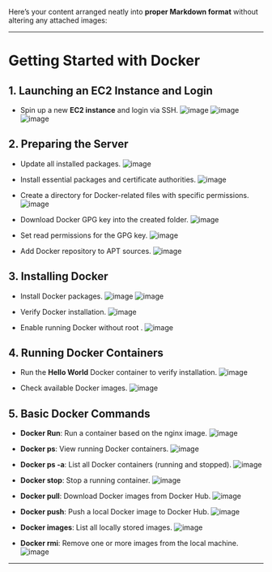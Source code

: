Here’s your content arranged neatly into **proper Markdown format** without altering any attached images:

---

# Getting Started with Docker

## 1. Launching an EC2 Instance and Login

- Spin up a new **EC2 instance** and login via SSH.
  ![image](https://github.com/user-attachments/assets/5b13f061-94b9-4730-82d4-da6ed3045892)
  ![image](https://github.com/user-attachments/assets/c940aedc-fd57-433c-8425-77e14609dfa6)
  ![image](https://github.com/user-attachments/assets/50ca841b-c51a-4094-bdb8-3ce9e8cb231e)

## 2. Preparing the Server

- Update all installed packages.
  ![image](https://github.com/user-attachments/assets/bc5765c7-e633-4260-aea5-4cfa91b85699)

- Install essential packages and certificate authorities.
  ![image](https://github.com/user-attachments/assets/6e24796c-02f6-4f56-bf68-25115af07c8b)

- Create a directory for Docker-related files with specific permissions.
  ![image](https://github.com/user-attachments/assets/bab87863-b617-45ed-bb7e-4a019ae4c519)

- Download Docker GPG key into the created folder.
  ![image](https://github.com/user-attachments/assets/da4466d7-6100-4581-8a5e-68405ebd5ca4)

- Set read permissions for the GPG key.
  ![image](https://github.com/user-attachments/assets/f77e880b-6e77-43f8-ad3a-9d28ab2dd534)

- Add Docker repository to APT sources.
  ![image](https://github.com/user-attachments/assets/1940a4dc-20db-48bd-b7d8-a48f6f7d578a)

## 3. Installing Docker

- Install Docker packages.
  ![image](https://github.com/user-attachments/assets/ae70ad99-924c-4f2f-b572-1ede31444cfa)
  ![image](https://github.com/user-attachments/assets/bfea9c50-5761-477b-bc64-41759a092e24)

- Verify Docker installation.
  ![image](https://github.com/user-attachments/assets/4e6f889d-e5cc-4f93-9a18-004b4de29ad1)

- Enable running Docker without root .
  ![image](https://github.com/user-attachments/assets/a5d1bf72-3a54-4a79-b7f5-cf41dee5a9fb)

## 4. Running Docker Containers

- Run the **Hello World** Docker container to verify installation.
  ![image](https://github.com/user-attachments/assets/a60e0185-bb59-4e5b-b670-c4d929863386)

- Check available Docker images.
  ![image](https://github.com/user-attachments/assets/72436dd8-ef95-4656-8fd3-d65e116ee175)

## 5. Basic Docker Commands

- **Docker Run**: Run a container based on the nginx image.
  ![image](https://github.com/user-attachments/assets/810529a0-680d-4a65-b0bc-947e9ea1c9b1)

- **Docker ps**: View running Docker containers.
  ![image](https://github.com/user-attachments/assets/c89e6ecc-f8fc-4e65-aa23-8df71fa9467f)

- **Docker ps -a**: List all Docker containers (running and stopped).
  ![image](https://github.com/user-attachments/assets/4edccdc5-59b2-4a9b-83b6-af3c56495d39)

- **Docker stop**: Stop a running container.
  ![image](https://github.com/user-attachments/assets/4ef770e0-2e51-4762-b478-62563549e9eb)

- **Docker pull**: Download Docker images from Docker Hub.
  ![image](https://github.com/user-attachments/assets/774f7adf-fb16-4258-b38f-acdf7b4ca068)

- **Docker push**: Push a local Docker image to Docker Hub.
  ![image](https://github.com/user-attachments/assets/6f199c95-a6f8-48dc-80fb-5a61208a966a)

- **Docker images**: List all locally stored images.
  ![image](https://github.com/user-attachments/assets/daa98603-cad3-4ebc-b59c-5a54295c0d97)

- **Docker rmi**: Remove one or more images from the local machine.
  ![image](https://github.com/user-attachments/assets/2079ecb6-8c10-401d-892c-98d7b546d24e)

---

